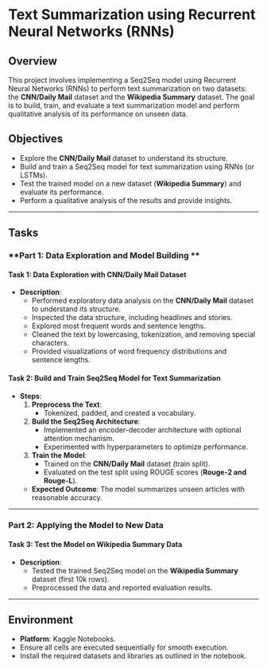 # Text Summarization using Recurrent Neural Networks (RNNs)  

## **Overview**  
This project involves implementing a Seq2Seq model using Recurrent Neural Networks (RNNs) to perform text summarization on two datasets: the **CNN/Daily Mail** dataset and the **Wikipedia Summary** dataset. The goal is to build, train, and evaluate a text summarization model and perform qualitative analysis of its performance on unseen data.  

## **Objectives**  
- Explore the **CNN/Daily Mail** dataset to understand its structure.  
- Build and train a Seq2Seq model for text summarization using RNNs (or LSTMs).  
- Test the trained model on a new dataset (**Wikipedia Summary**) and evaluate its performance.  
- Perform a qualitative analysis of the results and provide insights.  

---

## **Tasks**  

### **Part 1: Data Exploration and Model Building **  

#### **Task 1: Data Exploration with CNN/Daily Mail Dataset**  
- **Description**:  
  - Performed exploratory data analysis on the **CNN/Daily Mail** dataset to understand its structure.  
  - Inspected the data structure, including headlines and stories.  
  - Explored most frequent words and sentence lengths.  
  - Cleaned the text by lowercasing, tokenization, and removing special characters.  
  - Provided visualizations of word frequency distributions and sentence lengths.  

#### **Task 2: Build and Train Seq2Seq Model for Text Summarization**  
- **Steps**:  
  1. **Preprocess the Text**:  
     - Tokenized, padded, and created a vocabulary.  
  2. **Build the Seq2Seq Architecture**:  
     - Implemented an encoder-decoder architecture with optional attention mechanism.  
     - Experimented with hyperparameters to optimize performance.  
  3. **Train the Model**:  
     - Trained on the **CNN/Daily Mail** dataset (train split).  
     - Evaluated on the test split using ROUGE scores (**Rouge-2 and Rouge-L**).  
  - **Expected Outcome**: The model summarizes unseen articles with reasonable accuracy.  

---

### **Part 2: Applying the Model to New Data**  

#### **Task 3: Test the Model on Wikipedia Summary Data**  
- **Description**:  
  - Tested the trained Seq2Seq model on the **Wikipedia Summary** dataset (first 10k rows).  
  - Preprocessed the data and reported evaluation results.  

---

## **Environment**  
- **Platform**: Kaggle Notebooks.  
- Ensure all cells are executed sequentially for smooth execution.  
- Install the required datasets and libraries as outlined in the notebook.